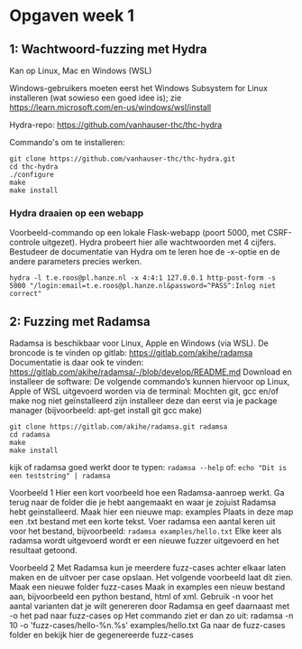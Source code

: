 # Opgaven week 1

## 1: Wachtwoord-fuzzing met Hydra

Kan op Linux, Mac en Windows (WSL)

Windows-gebruikers moeten eerst het Windows Subsystem for Linux installeren (wat sowieso een goed idee is); zie https://learn.microsoft.com/en-us/windows/wsl/install

Hydra-repo: https://github.com/vanhauser-thc/thc-hydra

Commando's om te installeren:
```
git clone https://github.com/vanhauser-thc/thc-hydra.git
cd thc-hydra
./configure
make
make install
```

### Hydra draaien op een webapp

Voorbeeld-commando op een lokale Flask-webapp (poort 5000, met CSRF-controle uitgezet). Hydra probeert hier alle wachtwoorden met 4 cijfers.
Bestudeer de documentatie van Hydra om te leren hoe de -x-optie en de andere parameters precies werken.

``hydra -l t.e.roos@pl.hanze.nl -x 4:4:1 127.0.0.1 http-post-form -s 5000 "/login:email=t.e.roos@pl.hanze.nl&password=^PASS^:Inlog niet correct"``

## 2: Fuzzing met Radamsa

Radamsa is beschikbaar voor Linux, Apple en Windows (via WSL). De broncode is te vinden op gitlab: https://gitlab.com/akihe/radamsa
Documentatie is daar ook te vinden: https://gitlab.com/akihe/radamsa/-/blob/develop/README.md
Download en installeer de software: 
De volgende commando’s kunnen hiervoor op Linux, Apple of WSL uitgevoerd worden via de terminal:
Mochten git, gcc en/of make nog niet geïnstalleerd zijn installeer deze dan eerst via je package manager (bijvoorbeeld: apt-get install git gcc make)

```
git clone https://gitlab.com/akihe/radamsa.git radamsa
cd radamsa
make
make install
```

kijk of radamsa goed werkt door te typen: ``radamsa --help``
of: ``echo "Dit is een teststring" | radamsa``

Voorbeeld 1
Hier een kort voorbeeld hoe een Radamsa-aanroep werkt.
Ga terug naar de folder die je hebt aangemaakt en waar je zojuist Radamsa hebt geinstalleerd.
Maak hier een nieuwe map: examples
Plaats in deze map een .txt bestand met een korte tekst.
Voer radamsa een aantal keren uit voor het bestand, bijvoorbeeld: ``radamsa examples/hello.txt``
Elke keer als radamsa wordt uitgevoerd wordt er een nieuwe fuzzer uitgevoerd en het resultaat getoond.

Voorbeeld 2
Met Radamsa kun je meerdere fuzz-cases achter elkaar laten maken en de uitvoer per case opslaan. Het volgende voorbeeld laat dit zien.
Maak een nieuwe folder fuzz-cases
Maak in examples een nieuw bestand aan, bijvoorbeeld een python bestand, html of xml.
Gebruik -n voor het aantal varianten dat je wilt genereren door Radamsa en geef daarnaast met -o het pad naar fuzz-cases op
Het commando ziet er dan zo uit:  radamsa -n 10 -o 'fuzz-cases/hello-%n.%s' examples/hello.txt
Ga naar de fuzz-cases folder en bekijk hier de gegenereerde fuzz-cases